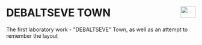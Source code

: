 # DEBALTSEVE TOWN <img align="right" src="https://lh3.googleusercontent.com/fife/AAWUweVNPUtnT443e-gvhCiS2zD-e-mBaW5smziKBNSH4-gUbZv8fFJvUARagGreZH_kCVfHN_JjGf-46OnAp2XuYl3z0kD4xD0bSFdWSJWd1c_ZmbsGxWALp_mRqDeU_EteZQqlH_D5l4B9vz1AIk05uk0aD23x6RYfB70iwA4Yt3Hcogg3TtEO9P_3vHKA0yuUbAlii5s0QhT05aswaii47huKPJSHyaBkTsLEFRPprH5feGHFlvJB9TUSMPL8eTNL3NuU3NfSc0pOqg3hJZ0yO5LK_iKY9f3_-M8cfK6hWpTl4jcjDDYt_VaDAvrpiXXh2WWqOryM6BTTe56V_Q87omBbLx4z3uEZV0JIfLsTznsLH-OmvtmSo6yYzC2rbtjsSWMEPTizQDpJQE9u8TyrRATlh9Wu87HT1SRvA6wxdcc4O55xW5WnH8OLA4IfJMcKj6XOVgJaTbUQsNAX8SHl4P8VBBenRZTeG60AapM1T0TwZafgxPH46ae8XcaaTr3XoI_tMkq9HcDlNLtRJOjdcyhcWK2V1egiXRNCSOO6WdpaxnzsfTlBEzKVFUf_86iXW75hD_laq9dKpU8s2qRBZrFGAiP_rpVR3q7rJrhsJhltivmpm9sAgE9-aTIM7UeZw1csbFRP9DJ80FHtl4_uszXiyciHL6YdeCQ9sYyglPUcwksgNyhVdnABCbCpOs3QjTwGY9sriBFtpio9LqbUq3YxL25SkaLgRA=w1919-h954-ft" width="40" height="30">
The first laboratory work - "DEBALTSEVE" Town, as well as an attempt to remember the layout
